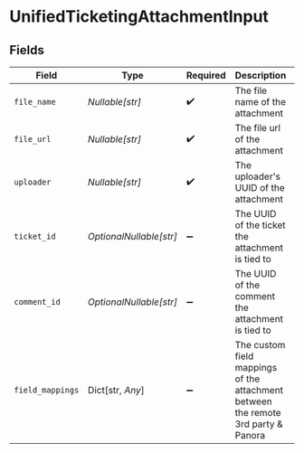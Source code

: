 # UnifiedTicketingAttachmentInput


## Fields

| Field                                                                             | Type                                                                              | Required                                                                          | Description                                                                       | Example                                                                           |
| --------------------------------------------------------------------------------- | --------------------------------------------------------------------------------- | --------------------------------------------------------------------------------- | --------------------------------------------------------------------------------- | --------------------------------------------------------------------------------- |
| `file_name`                                                                       | *Nullable[str]*                                                                   | :heavy_check_mark:                                                                | The file name of the attachment                                                   | features_planning.pdf                                                             |
| `file_url`                                                                        | *Nullable[str]*                                                                   | :heavy_check_mark:                                                                | The file url of the attachment                                                    | https://example.com/features_planning.pdf                                         |
| `uploader`                                                                        | *Nullable[str]*                                                                   | :heavy_check_mark:                                                                | The uploader's UUID of the attachment                                             | 801f9ede-c698-4e66-a7fc-48d19eebaa4f                                              |
| `ticket_id`                                                                       | *OptionalNullable[str]*                                                           | :heavy_minus_sign:                                                                | The UUID of the ticket the attachment is tied to                                  | 801f9ede-c698-4e66-a7fc-48d19eebaa4f                                              |
| `comment_id`                                                                      | *OptionalNullable[str]*                                                           | :heavy_minus_sign:                                                                | The UUID of the comment the attachment is tied to                                 | 801f9ede-c698-4e66-a7fc-48d19eebaa4f                                              |
| `field_mappings`                                                                  | Dict[str, *Any*]                                                                  | :heavy_minus_sign:                                                                | The custom field mappings of the attachment between the remote 3rd party & Panora | {<br/>"fav_dish": "broccoli",<br/>"fav_color": "red"<br/>}                        |